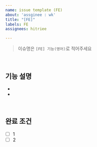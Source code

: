 ```yaml
---
name: issue template (FE)
about: 'assginee : wk'
title: "[FE]"
labels: FE
assignees: hitriee

---
```


> 이슈명은 `[FE] 기능(영어)`로 적어주세요
    
<br>

## 기능 설명
-
-

<br>

## 완료 조건
- [ ] 1
- [ ] 2

